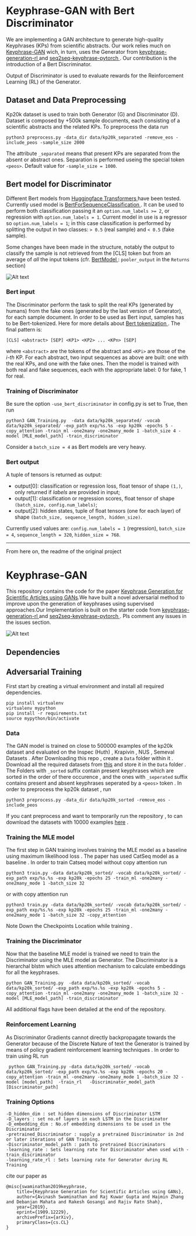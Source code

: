 # Keyphrase-GAN with Bert Discriminator
We are implementing a GAN architecture to generate high-quality Keyphrases (KPs) from scientific abstracts. Our work relies much on <a href="https://github.com/avinsit123/keyphrase-gan">Keyphrase-GAN</a> wich, in turn, uses the Generator from <a href = "https://github.com/kenchan0226/keyphrase-generation-rl"> keyphrase-generation-rl </a> and <a href = "https://github.com/memray/seq2seq-keyphrase-pytorch"> seq2seq-keyphrase-pytorch </a> .
Our contribution is the introduction of a Bert Discriminator.

Output of Discriminator is used to evaluate rewards for the Reinforcement Learning (RL) of the Generator.

## Dataset and Data Preprocessing
Kp20k dataset is used to train both Generator (G) and Discriminator (D). Dataset is composed by +500k sample documents, each consisting of a scientific abstracts and the related KPs.
To preprocess the data run 
```terminal
python3 preprocess.py -data_dir data/kp20k_separated -remove_eos -include_peos -sample_size 2000
```
The attribute `_separated` means that present KPs are separated from the absent or abstract ones. Separation is performed useing the special token `<peos>`. Default value for `-sample_size = 1000`.

## Bert model for Discriminator
Different Bert models from <a href = https://github.com/huggingface/transformers> Huggingface Transformers </a> have been tested.
Currently used model is <a href = https://huggingface.co/transformers/model_doc/bert.html#bertforsequenceclassification> BertForSequenceClassification </a>. It can be used to perform both classification passing it an `option.num_labels >= 2`, or regression with `option.num_labels = 1`. Current model in use is a regressor so `option.num_labels = 1`; in this case classification is performed by splitting the output in two classes: `> 0.5` (real sample) and `< 0.5` (fake sample).

Some changes have been made in the structure, notably the output to classify the sample is not retrieved from the [CLS] token but from an average of _all_ the input tokens (cfr. <a href = https://huggingface.co/transformers/model_doc/bert.html#bertmodel> BertModel </a>: `pooler_output` in the `Returns` section) 

![Alt text](Images/bert-sentence-pair.png?raw=true "Bert Discriminator")

### Bert input
The Discriminator perform the task to split the real KPs (generated by humans) from the fake ones (generated by the last version of Generator), for each sample document.
In order to be used as Bert input, samples has to be Bert-tokenized. Here for more details about <a href = https://github.com/google-research/bert#tokenization > Bert tokenization </a>.
The final pattern is:
```terminal
[CLS] <abstract> [SEP] <KP1> <KP2> ... <KPn> [SEP]
```
where `<abstract>` are the tokens of the abstract and `<KPi>` are those of the _i-th_ KP. For each abstract, two input sequences as above are built: one with the real KPs, and one with the fake ones. Then the model is trained with both real and fake sequences, each with the appropriate label: 0 for fake, 1 for real.

### Training of Discriminator
Be sure the option `-use_bert_discriminator` in config.py is set to True, then run
```terminal
python3 GAN_Training.py  -data data/kp20k_separated/ -vocab data/kp20k_separated/ -exp_path exp/%s.%s -exp kp20k -epochs 5 -copy_attention -train_ml -one2many -one2many_mode 1 -batch_size 4 -model [MLE_model_path] -train_discriminator 
```
Consider a `batch_size = 4` as Bert models are very heavy.

### Bert output
A tuple of tensors is returned as output:
- output[0]: classification or regression loss, float tensor of shape `(1,)`, only returned if _labels_ are provided in input;
- output[1]: classification or regression scores, float tensor of shape `(batch_size, config.num_labels)`;
- output[2]: hidden states, tuple of float tensors (one for each layer) of shape `(batch_size, sequence_length, hidden_size)`.

Currently used values are: `config.num_labels = 1` (regression), `batch_size = 4`, `sequence_length = 320`, `hidden_size = 768`.


***********************************************************************

From here on, the readme of the original project

# Keyphrase-GAN
This repository contains the code for the paper <a href="https://arxiv.org/abs/1909.12229">Keyphrase Generation for Scientific Articles using GANs</a>.We have built a novel adversarial method to improve upon the generation of keyphrases using supervised approaches.Our Implementation is built on the starter code from <a href = "https://github.com/kenchan0226/keyphrase-generation-rl"> keyphrase-generation-rl </a> and <a href = "https://github.com/memray/seq2seq-keyphrase-pytorch"> seq2seq-keyphrase-pytorch </a> . Pls comment any issues in the issues section.

![Alt text](Images/Discriminator.jpg?raw=true "Schematic of Proposed Discriminator")
## Dependencies 



## Adversarial Training
First start by creating a virtual environment and install all required dependencies.
```terminal
pip install virtualenv
virtualenv mypython
pip install -r requirements.txt
source mypython/bin/activate
```

### Data 
The GAN model is trained on close to 500000 examples of the kp20k dataset and evaluated on the Inspec (Huth) , Krapivin , NUS , Semeval Datasets . After Downloading this repo , create a `Data` folder within it . Download all the required datasets from [this](https://drive.google.com/open?id=1DbXV1mZXm_o9bgfwPV9PV0ZPcNo1cnLp) and store it in the `Data` folder . The Folders with `_sorted` suffix contain present keyphrases which are sorted in the order of there occurence , and the ones with `_seperated` suffix contains present and absent keyphrases seperated by a `<peos>` token . In order to preprocess the kp20k dataset , run 
```terminal
python3 preprocess.py -data_dir data/kp20k_sorted -remove_eos -include_peos
```

If you cant preprocess and want to temporarily run the repository , to can download the datasets with 10000 examples [here](https://drive.google.com/drive/folders/1YIJOAAR8rK8oiAfPK-5aJwgwlmw0uie_?usp=sharing) .

### Training the MLE model 
The first step in GAN training involves training the MLE model as a baseline using maximum likelihood loss . The paper has used CatSeq model as a baseline . In order to train Catseq model without copy attention run
```terminal
python3 train.py -data data/kp20k_sorted/ -vocab data/kp20k_sorted/ -exp_path exp/%s.%s -exp kp20k -epochs 25 -train_ml -one2many -one2many_mode 1 -batch_size 32
```
or with copy attention run
```terminal
python3 train.py -data data/kp20k_sorted/ -vocab data/kp20k_sorted/ -exp_path exp/%s.%s -exp kp20k -epochs 25 -train_ml -one2many -one2many_mode 1 -batch_size 32 -copy_attention
```

Note Down the Checkpoints Location while training .

### Training the Discriminator 

Now that the baseline MLE model is trained we need to train the Discriminator using the MLE model as Generator. The Discriminator is a hierarchal blstm which uses attention mechanism to calculate embeddings for all the keyphrases.

```terminal
python GAN_Training.py  -data data/kp20k_sorted/ -vocab data/kp20k_sorted/ -exp_path exp/%s.%s -exp kp20k -epochs 5 -copy_attention -train_ml -one2many -one2many_mode 1 -batch_size 32 -model [MLE_model_path] -train_discriminator 
```

All additional flags have been detailed at the end of the repository.

### Reinforcement Learning 
As Discriminator Gradients cannot directly backpropagate towards the Generator because of the Discrete Nature of text the Generator is trained by means of policy gradient reinforcement learning techniques . In order to train using RL run

```terminal
 python GAN_Training.py -data data/kp20k_sorted/ -vocab data/kp20k_sorted/ -exp_path exp/%s.%s -exp kp20k -epochs 20 -copy_attention -train_ml -one2many -one2many_mode 1 -batch_size 32 -model [model_path]  -train_rl   -Discriminator_model_path [Discriminator_path]
```

### Training Options
```
-D_hidden_dim : set hidden dimensions of Discriminator LSTM
-D_layers : set no.of layers in each LSTM in the Discriminator
-D_embedding_dim : No.of embedding dimensions to be used in the Discriminator 
-pretrained_Discriminator : supply a pretrained Discriminator in 2nd or later iterations of GAN Training.
-Discriminator_model_path : path to pretrained Discriminators
-learning_rate : Sets learning rate for Discriminator when used with -train_discriminator 
-learning_rate_rl : Sets learning rate for Generator during RL Training
```
cite our paper as 
```
@misc{swaminathan2019keyphrase,
    title={Keyphrase Generation for Scientific Articles using GANs},
    author={Avinash Swaminathan and Raj Kuwar Gupta and Haimin Zhang and Debanjan Mahata and Rakesh Gosangi and Rajiv Ratn Shah},
    year={2019},
    eprint={1909.12229},
    archivePrefix={arXiv},
    primaryClass={cs.CL}
}
```
